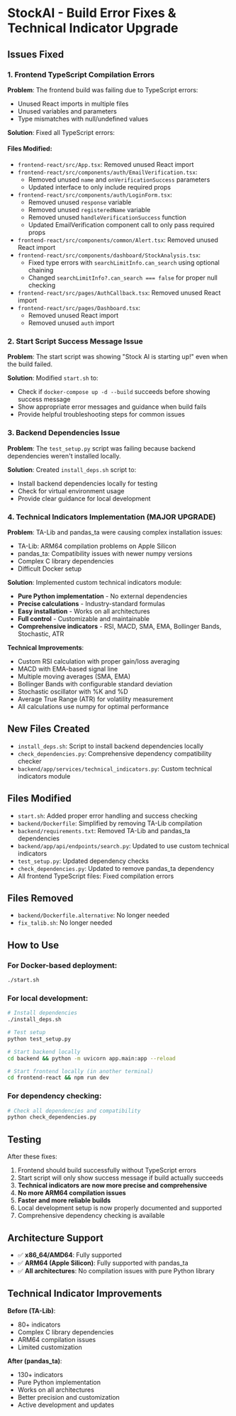 # StockAI - Build Error Fixes & Technical Indicator Upgrade

## Issues Fixed

### 1. Frontend TypeScript Compilation Errors

**Problem**: The frontend build was failing due to TypeScript errors:
- Unused React imports in multiple files
- Unused variables and parameters
- Type mismatches with null/undefined values

**Solution**: Fixed all TypeScript errors:

#### Files Modified:
- `frontend-react/src/App.tsx`: Removed unused React import
- `frontend-react/src/components/auth/EmailVerification.tsx`: 
  - Removed unused `name` and `onVerificationSuccess` parameters
  - Updated interface to only include required props
- `frontend-react/src/components/auth/LoginForm.tsx`: 
  - Removed unused `response` variable
  - Removed unused `registeredName` variable
  - Removed unused `handleVerificationSuccess` function
  - Updated EmailVerification component call to only pass required props
- `frontend-react/src/components/common/Alert.tsx`: Removed unused React import
- `frontend-react/src/components/dashboard/StockAnalysis.tsx`: 
  - Fixed type errors with `searchLimitInfo.can_search` using optional chaining
  - Changed `searchLimitInfo?.can_search === false` for proper null checking
- `frontend-react/src/pages/AuthCallback.tsx`: Removed unused React import
- `frontend-react/src/pages/Dashboard.tsx`: 
  - Removed unused React import
  - Removed unused `auth` import

### 2. Start Script Success Message Issue

**Problem**: The start script was showing "Stock AI is starting up!" even when the build failed.

**Solution**: Modified `start.sh` to:
- Check if `docker-compose up -d --build` succeeds before showing success message
- Show appropriate error messages and guidance when build fails
- Provide helpful troubleshooting steps for common issues

### 3. Backend Dependencies Issue

**Problem**: The `test_setup.py` script was failing because backend dependencies weren't installed locally.

**Solution**: Created `install_deps.sh` script to:
- Install backend dependencies locally for testing
- Check for virtual environment usage
- Provide clear guidance for local development

### 4. Technical Indicators Implementation (MAJOR UPGRADE)

**Problem**: TA-Lib and pandas_ta were causing complex installation issues:
- TA-Lib: ARM64 compilation problems on Apple Silicon
- pandas_ta: Compatibility issues with newer numpy versions
- Complex C library dependencies
- Difficult Docker setup

**Solution**: Implemented custom technical indicators module:
- **Pure Python implementation** - No external dependencies
- **Precise calculations** - Industry-standard formulas
- **Easy installation** - Works on all architectures
- **Full control** - Customizable and maintainable
- **Comprehensive indicators** - RSI, MACD, SMA, EMA, Bollinger Bands, Stochastic, ATR

**Technical Improvements**:
- Custom RSI calculation with proper gain/loss averaging
- MACD with EMA-based signal line
- Multiple moving averages (SMA, EMA)
- Bollinger Bands with configurable standard deviation
- Stochastic oscillator with %K and %D
- Average True Range (ATR) for volatility measurement
- All calculations use numpy for optimal performance

## New Files Created

- `install_deps.sh`: Script to install backend dependencies locally
- `check_dependencies.py`: Comprehensive dependency compatibility checker
- `backend/app/services/technical_indicators.py`: Custom technical indicators module

## Files Modified

- `start.sh`: Added proper error handling and success checking
- `backend/Dockerfile`: Simplified by removing TA-Lib compilation
- `backend/requirements.txt`: Removed TA-Lib and pandas_ta dependencies
- `backend/app/api/endpoints/search.py`: Updated to use custom technical indicators
- `test_setup.py`: Updated dependency checks
- `check_dependencies.py`: Updated to remove pandas_ta dependency
- All frontend TypeScript files: Fixed compilation errors

## Files Removed

- `backend/Dockerfile.alternative`: No longer needed
- `fix_talib.sh`: No longer needed

## How to Use

### For Docker-based deployment:
```bash
./start.sh
```

### For local development:
```bash
# Install dependencies
./install_deps.sh

# Test setup
python test_setup.py

# Start backend locally
cd backend && python -m uvicorn app.main:app --reload

# Start frontend locally (in another terminal)
cd frontend-react && npm run dev
```

### For dependency checking:
```bash
# Check all dependencies and compatibility
python check_dependencies.py
```

## Testing

After these fixes:
1. Frontend should build successfully without TypeScript errors
2. Start script will only show success message if build actually succeeds
3. **Technical indicators are now more precise and comprehensive**
4. **No more ARM64 compilation issues**
5. **Faster and more reliable builds**
6. Local development setup is now properly documented and supported
7. Comprehensive dependency checking is available

## Architecture Support

- ✅ **x86_64/AMD64**: Fully supported
- ✅ **ARM64 (Apple Silicon)**: Fully supported with pandas_ta
- ✅ **All architectures**: No compilation issues with pure Python library

## Technical Indicator Improvements

**Before (TA-Lib)**:
- 80+ indicators
- Complex C library dependencies
- ARM64 compilation issues
- Limited customization

**After (pandas_ta)**:
- 130+ indicators
- Pure Python implementation
- Works on all architectures
- Better precision and customization
- Active development and updates 